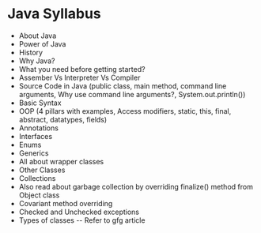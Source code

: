 # Java Syllabus
- About Java
- Power of Java
- History
- Why Java?
- What you need before getting started?
- Assember Vs Interpreter Vs Compiler
- Source Code in Java (public class, main method, command line arguments, Why use command line arguments?, System.out.println())
- Basic Syntax
- OOP (4 pillars with examples, Access modifiers, static, this, final, abstract, datatypes, fields)
- Annotations
- Interfaces
- Enums
- Generics
- All about wrapper classes
- Other Classes
- Collections
- Also read about garbage collection by overriding finalize() method from Object class
- Covariant method overriding
- Checked and Unchecked exceptions
- Types of classes -- Refer to gfg article
